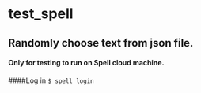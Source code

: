 # test_spell

## Randomly choose text from json file.

#### Only for testing to run on Spell cloud machine.


####Log in
`$ spell login`